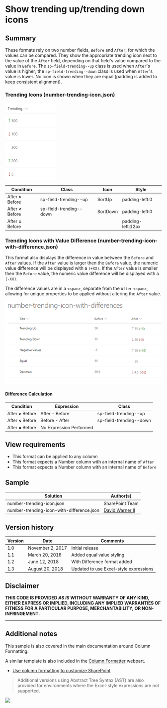 # Show trending up/trending down icons 

## Summary
These formats rely on two number fields, `Before` and `After`, for which the values can be compared. They show the appropriate trending icon next to the value of the `After` field, depending on that field's value compared to the value in `Before`. The `sp-field-trending--up` class is used when `After`'s value is higher; the `sp-field-trending--down` class is used when `After`'s value is lower. No icon is shown when they are equal (padding is added to keep consistent alignment).

### Trending Icons (number-trending-icon.json)

![screenshot of the sample](./assets/screenshot.png)

|Condition|Class|Icon|Style|
|---|---|---|---|
|After **>** Before|sp-field-trending--up|SortUp|padding-left:0|
|After **<** Before|sp-field-trending--down|SortDown|padding-left:0|
|After **=** Before|||padding-left:12px|

### Trending Icons with Value Difference (number-trending-icon-with-difference.json)

This format also displays the difference in value between the `Before` and `After` values. If the `After` value is larger then the `Before` value, the numeric value difference will be displayed with a `(+XX)`. If the `After` value is smaller then the `Before` value, the numeric value difference will be displayed with a `(-XX)`.

The difference values are in a `<span>`, separate from the `After` `<span>`, allowing for unique properties to be applied without altering the `After` value.

![screenshot of the sample with difference](./assets/screenshotWithDifference.png)

#### Difference Calculation
|Condition|Expression|Class|
|---|---|---|
|After **>** Before|After - Before|sp-field-trending--up|
|After **<** Before|Before - After|sp-field-trending--down|
|After **=** Before|No Expression Performed||

## View requirements
- This format can be applied to any column
- This format expects a Number column with an internal name of `After`
- This format expects a Number column with an internal name of `Before`

## Sample

Solution|Author(s)
--------|---------
number-trending-icon.json | SharePoint Team
number-trending-icon-with-difference.json | [David Warner II](https://twitter.com/davidwarnerii)

## Version history

Version|Date|Comments
-------|----|--------
1.0|November 2, 2017|Initial release
1.1|March 20, 2018|Added equal value styling
1.2|June 12, 2018|With Difference format added
1.3|August 20, 2018|Updated to use Excel-style expressions

## Disclaimer
**THIS CODE IS PROVIDED *AS IS* WITHOUT WARRANTY OF ANY KIND, EITHER EXPRESS OR IMPLIED, INCLUDING ANY IMPLIED WARRANTIES OF FITNESS FOR A PARTICULAR PURPOSE, MERCHANTABILITY, OR NON-INFRINGEMENT.**

---

## Additional notes
This sample is also covered in the main documentation around Column Formatting.

A similar template is also included in the [Column Formatter](https://github.com/SharePoint/sp-dev-solutions/blob/master/solutions/ColumnFormatter/README.md) webpart.

- [Use column formatting to customize SharePoint](https://docs.microsoft.com/en-us/sharepoint/dev/declarative-customization/column-formatting)

> Additional versions using Abstract Tree Syntax (AST) are also provided for environments where the Excel-style expressions are not supported.

<img src="https://pnptelemetry.azurewebsites.net/sp-dev-list-formatting/column-samples/number-trending-icon" />